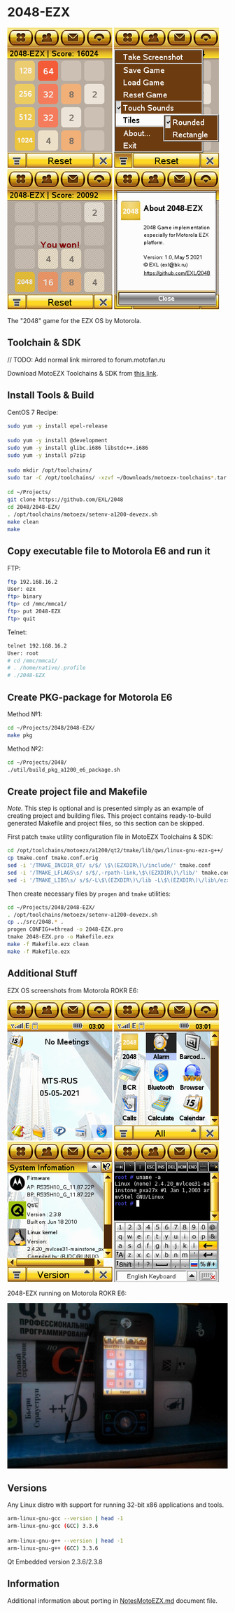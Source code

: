 2048-EZX
========

![2048-EZX Motorola E6 Screenshot 1](../image/2048-EZX-E6-Screenshot1.png) ![2048-EZX Motorola E6 Screenshot 2](../image/2048-EZX-E6-Screenshot2.png) ![2048-EZX Motorola E6 Screenshot 3](../image/2048-EZX-E6-Screenshot3.png) ![2048-EZX Motorola E6 Screenshot 4](../image/2048-EZX-E6-Screenshot4.png)

The "2048" game for the EZX OS by Motorola.

## Toolchain & SDK

// TODO: Add normal link mirrored to forum.motofan.ru

Download MotoEZX Toolchains & SDK from [this link](http://www.mediafire.com/?meqnmgujgjq).

## Install Tools & Build

CentOS 7 Recipe:

```sh
sudo yum -y install epel-release

sudo yum -y install @development
sudo yum -y install glibc.i686 libstdc++.i686
sudo yum -y install p7zip

sudo mkdir /opt/toolchains/
sudo tar -C /opt/toolchains/ -xzvf ~/Downloads/motoezx-toolchains*.tar.gz*

cd ~/Projects/
git clone https://github.com/EXL/2048
cd 2048/2048-EZX/
. /opt/toolchains/motoezx/setenv-a1200-devezx.sh
make clean
make
```

## Copy executable file to Motorola E6 and run it

FTP:

```sh
ftp 192.168.16.2
User: ezx
ftp> binary
ftp> cd /mmc/mmca1/
ftp> put 2048-EZX
ftp> quit
```

Telnet:

```sh
telnet 192.168.16.2
User: root
# cd /mmc/mmca1/
# . /home/native/.profile
# ./2048-EZX
```

## Create PKG-package for Motorola E6

Method №1:

```sh
cd ~/Projects/2048/2048-EZX/
make pkg
```

Method №2:

```sh
cd ~/Projects/2048/
./util/build_pkg_a1200_e6_package.sh
```

## Create project file and Makefile

*Note.* This step is optional and is presented simply as an example of creating project and building files. This project contains ready-to-build generated Makefile and project files, so this section can be skipped.

First patch `tmake` utility configuration file in MotoEZX Toolchains & SDK:

```sh
cd /opt/toolchains/motoezx/a1200/qt2/tmake/lib/qws/linux-gnu-ezx-g++/
cp tmake.conf tmake.conf.orig
sed -i '/TMAKE_INCDIR_QT/ s/$/ \$\(EZXDIR\)\/include/' tmake.conf
sed -i '/TMAKE_LFLAGS\s/ s/$/,-rpath-link,\$\(EZXDIR\)\/lib/' tmake.conf
sed -i '/TMAKE_LIBS\s/ s/$/-L\$\(EZXDIR\)\/lib -L\$\(EZXDIR\)\/lib\/ezx\/lib -lezxappbase/' tmake.conf
```

Then create necessary files by `progen` and `tmake` utilities:

```sh
cd ~/Projects/2048/2048-EZX/
. /opt/toolchains/motoezx/setenv-a1200-devezx.sh
cp ../src/2048.* .
progen CONFIG+=thread -o 2048-EZX.pro
tmake 2048-EZX.pro -o Makefile.ezx
make -f Makefile.ezx clean
make -f Makefile.ezx
```

## Additional Stuff

EZX OS screenshots from Motorola ROKR E6:

![EZX Motorola E6 Screenshot 1 Main Desktop Screen](../image/EZX-Screenshot1.png) ![EZX Motorola E6 Screenshot 2 Main Menu](../image/EZX-Screenshot2.png) ![EZX Motorola E6 Screenshot 3 SysInfo Ultimate Application](../image/EZX-Screenshot3.png) ![EZX Motorola E6 Screenshot 4 EKonsole Application](../image/EZX-Screenshot4.png)

2048-EZX running on Motorola ROKR E6:

![2048-EZX application running on Motorola E6 Photo](../image/2048-EZX-E6-Photo.jpg)

## Versions

Any Linux distro with support for running 32-bit x86 applications and tools.

```sh
arm-linux-gnu-gcc --version | head -1
arm-linux-gnu-gcc (GCC) 3.3.6

arm-linux-gnu-g++ --version | head -1
arm-linux-gnu-g++ (GCC) 3.3.6
```

Qt Embedded version 2.3.6/2.3.8

## Information

Additional information about porting in [NotesMotoEZX.md](../doc/NotesMotoEZX.md) document file.
